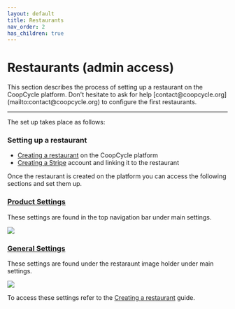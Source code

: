 ```yaml
---
layout: default
title: Restaurants
nav_order: 2
has_children: true
---
```


# Restaurants (admin access)

<div class="alert mt-3 alert-info" role="alert">
This section describes the process of setting up a restaurant on the CoopCycle platform. Don't hesitate to ask for help [contact@coopcycle.org](mailto:contact@coopcycle.org) to configure the first restaurants.
</div>

---

The set up takes place as follows:

### Setting up a restaurant
- [Creating a restaurant](restaurants/creating-a-restaurant.md) on the CoopCycle platform
- [Creating a Stripe](restaurants/creating-a-Stripe-account.md) account and linking it to the restaurant

Once the restaurant is created on the platform you can access the following sections and set them up.

### [Product Settings](restaurants/product-settings.md)

These settings are found in the top navigation bar under main settings.

![](/assets/images/productsettings.png)

### [General Settings](restaurants/general-settings.md)

These settings are found under the restaraunt image holder under main settings.

![](/assets/images/generalsettingsresto.png)

To access these settings refer to the [Creating a restaurant](restaurants/creating-a-restaurant.md) guide.

